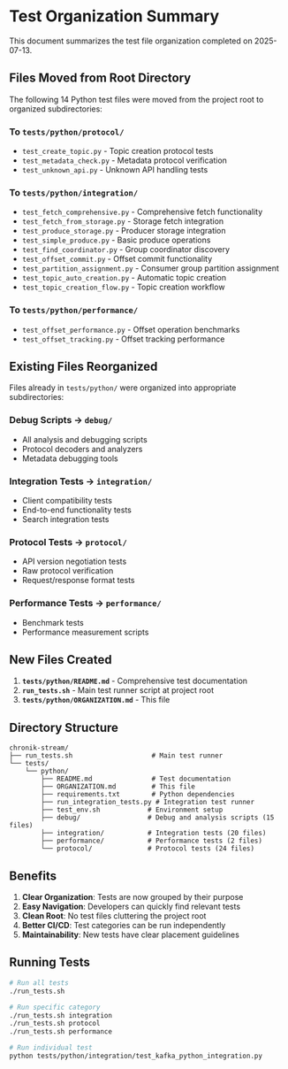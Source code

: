 # Test Organization Summary

This document summarizes the test file organization completed on 2025-07-13.

## Files Moved from Root Directory

The following 14 Python test files were moved from the project root to organized subdirectories:

### To `tests/python/protocol/`
- `test_create_topic.py` - Topic creation protocol tests
- `test_metadata_check.py` - Metadata protocol verification
- `test_unknown_api.py` - Unknown API handling tests

### To `tests/python/integration/`
- `test_fetch_comprehensive.py` - Comprehensive fetch functionality
- `test_fetch_from_storage.py` - Storage fetch integration
- `test_produce_storage.py` - Producer storage integration
- `test_simple_produce.py` - Basic produce operations
- `test_find_coordinator.py` - Group coordinator discovery
- `test_offset_commit.py` - Offset commit functionality
- `test_partition_assignment.py` - Consumer group partition assignment
- `test_topic_auto_creation.py` - Automatic topic creation
- `test_topic_creation_flow.py` - Topic creation workflow

### To `tests/python/performance/`
- `test_offset_performance.py` - Offset operation benchmarks
- `test_offset_tracking.py` - Offset tracking performance

## Existing Files Reorganized

Files already in `tests/python/` were organized into appropriate subdirectories:

### Debug Scripts → `debug/`
- All analysis and debugging scripts
- Protocol decoders and analyzers
- Metadata debugging tools

### Integration Tests → `integration/`
- Client compatibility tests
- End-to-end functionality tests
- Search integration tests

### Protocol Tests → `protocol/`
- API version negotiation tests
- Raw protocol verification
- Request/response format tests

### Performance Tests → `performance/`
- Benchmark tests
- Performance measurement scripts

## New Files Created

1. **`tests/python/README.md`** - Comprehensive test documentation
2. **`run_tests.sh`** - Main test runner script at project root
3. **`tests/python/ORGANIZATION.md`** - This file

## Directory Structure

```
chronik-stream/
├── run_tests.sh                    # Main test runner
└── tests/
    └── python/
        ├── README.md               # Test documentation
        ├── ORGANIZATION.md         # This file
        ├── requirements.txt        # Python dependencies
        ├── run_integration_tests.py # Integration test runner
        ├── test_env.sh            # Environment setup
        ├── debug/                 # Debug and analysis scripts (15 files)
        ├── integration/           # Integration tests (20 files)
        ├── performance/           # Performance tests (2 files)
        └── protocol/              # Protocol tests (24 files)
```

## Benefits

1. **Clear Organization**: Tests are now grouped by their purpose
2. **Easy Navigation**: Developers can quickly find relevant tests
3. **Clean Root**: No test files cluttering the project root
4. **Better CI/CD**: Test categories can be run independently
5. **Maintainability**: New tests have clear placement guidelines

## Running Tests

```bash
# Run all tests
./run_tests.sh

# Run specific category
./run_tests.sh integration
./run_tests.sh protocol
./run_tests.sh performance

# Run individual test
python tests/python/integration/test_kafka_python_integration.py
```